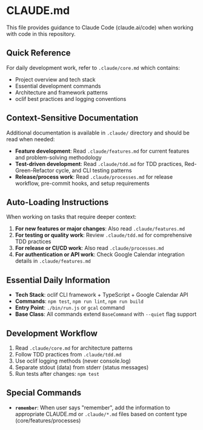 # CLAUDE.md

This file provides guidance to Claude Code (claude.ai/code) when working with code in this repository.

## Quick Reference

For daily development work, refer to `.claude/core.md` which contains:
- Project overview and tech stack
- Essential development commands
- Architecture and framework patterns
- oclif best practices and logging conventions

## Context-Sensitive Documentation

Additional documentation is available in `.claude/` directory and should be read when needed:

- **Feature development**: Read `.claude/features.md` for current features and problem-solving methodology
- **Test-driven development**: Read `.claude/tdd.md` for TDD practices, Red-Green-Refactor cycle, and CLI testing patterns
- **Release/process work**: Read `.claude/processes.md` for release workflow, pre-commit hooks, and setup requirements

## Auto-Loading Instructions

When working on tasks that require deeper context:

1. **For new features or major changes**: Also read `.claude/features.md`
2. **For testing or quality work**: Review `.claude/tdd.md` for comprehensive TDD practices
3. **For release or CI/CD work**: Also read `.claude/processes.md`
4. **For authentication or API work**: Check Google Calendar integration details in `.claude/features.md`

## Essential Daily Information

- **Tech Stack**: oclif CLI framework + TypeScript + Google Calendar API
- **Commands**: `npm test`, `npm run lint`, `npm run build`
- **Entry Point**: `./bin/run.js` or `gcal` command
- **Base Class**: All commands extend `BaseCommand` with `--quiet` flag support

## Development Workflow

1. Read `.claude/core.md` for architecture patterns
2. Follow TDD practices from `.claude/tdd.md`
3. Use oclif logging methods (never console.log)
4. Separate stdout (data) from stderr (status messages)
5. Run tests after changes: `npm test`

## Special Commands

- **`remember`**: When user says "remember", add the information to appropriate CLAUDE.md or `.claude/*.md` files based on content type (core/features/processes)